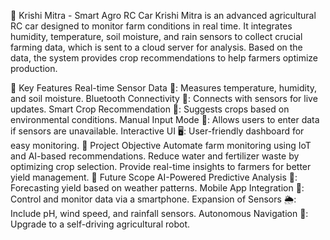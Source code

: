 🚜 Krishi Mitra - Smart Agro RC Car
Krishi Mitra is an advanced agricultural RC car designed to monitor farm conditions in real time. It integrates humidity, temperature, soil moisture, and rain sensors to collect crucial farming data, which is sent to a cloud server for analysis. Based on the data, the system provides crop recommendations to help farmers optimize production.

🌟 Key Features
Real-time Sensor Data 📡: Measures temperature, humidity, and soil moisture.
Bluetooth Connectivity 📶: Connects with sensors for live updates.
Smart Crop Recommendation 🌱: Suggests crops based on environmental conditions.
Manual Input Mode 📝: Allows users to enter data if sensors are unavailable.
Interactive UI 🖥️: User-friendly dashboard for easy monitoring.
🎯 Project Objective
Automate farm monitoring using IoT and AI-based recommendations.
Reduce water and fertilizer waste by optimizing crop selection.
Provide real-time insights to farmers for better yield management.
🔮 Future Scope
AI-Powered Predictive Analysis 🤖: Forecasting yield based on weather patterns.
Mobile App Integration 📱: Control and monitor data via a smartphone.
Expansion of Sensors 🌦️: Include pH, wind speed, and rainfall sensors.
Autonomous Navigation 🚜: Upgrade to a self-driving agricultural robot.
